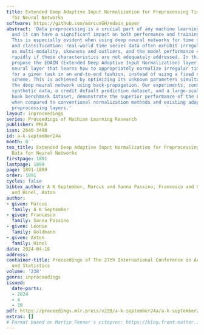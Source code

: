 ```yaml
---
title: Extended Deep Adaptive Input Normalization for Preprocessing Time Series Data
  for Neural Networks
software: https://github.com/marcusGH/edain_paper
abstract: 'Data preprocessing is a crucial part of any machine learning pipeline,
  and it can have a significant impact on both performance and training efficiency.
  This is especially evident when using deep neural networks for time series prediction
  and classification: real-world time series data often exhibit irregularities such
  as multi-modality, skewness and outliers, and the model performance can degrade
  rapidly if these characteristics are not adequately addressed. In this work, we
  propose the EDAIN (Extended Deep Adaptive Input Normalization) layer, a novel adaptive
  neural layer that learns how to appropriately normalize irregular time series data
  for a given task in an end-to-end fashion, instead of using a fixed normalization
  scheme. This is achieved by optimizing its unknown parameters simultaneously with
  the deep neural network using back-propagation. Our experiments, conducted using
  synthetic data, a credit default prediction dataset, and a large-scale limit order
  book benchmark dataset, demonstrate the superior performance of the EDAIN layer
  when compared to conventional normalization methods and existing adaptive time series
  preprocessing layers.'
layout: inproceedings
series: Proceedings of Machine Learning Research
publisher: PMLR
issn: 2640-3498
id: a-k-september24a
month: 0
tex_title: Extended Deep Adaptive Input Normalization for Preprocessing Time Series
  Data for Neural Networks
firstpage: 1891
lastpage: 1899
page: 1891-1899
order: 1891
cycles: false
bibtex_author: A K September, Marcus and Sanna Passino, Francesco and Goldmann, Leonie
  and Hinel, Anton
author:
- given: Marcus
  family: A K September
- given: Francesco
  family: Sanna Passino
- given: Leonie
  family: Goldmann
- given: Anton
  family: Hinel
date: 2024-04-18
address:
container-title: Proceedings of The 27th International Conference on Artificial Intelligence
  and Statistics
volume: '238'
genre: inproceedings
issued:
  date-parts:
  - 2024
  - 4
  - 18
pdf: https://proceedings.mlr.press/v238/a-k-september24a/a-k-september24a.pdf
extras: []
# Format based on Martin Fenner's citeproc: https://blog.front-matter.io/posts/citeproc-yaml-for-bibliographies/
---
```

